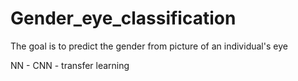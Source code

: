 # Gender_eye_classification
The goal is to predict the gender from picture of an individual's eye

NN - CNN - transfer learning
